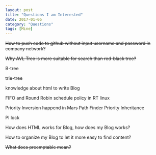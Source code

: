 ```yaml
---
layout: post
title: "Questions I am Interested"
date: 2017-01-05
category: "Questions"
tags: [Mine]
---
```


~~How to push code to github without input username and password in company network?~~

~~Why AVL Tree is more suitable for search than red-black tree?~~

B-tree

trie-tree

knowledge about html to write Blog

FIFO and Round Robin schedule policy in RT linux

~~Priority Inversion happend in Mars Path Finder~~
Priority Inheritance

PI lock

How does HTML works for Blog, how does my Blog works?

How to organize my Blog to let it more easy to find content? 

~~What does preemptable mean?~~ 
